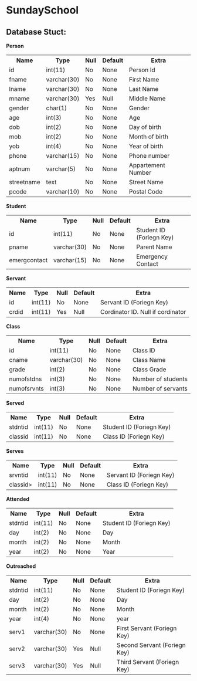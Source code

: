 <h1>SundaySchool</h1>

<h2>Database Stuct:</h2>

<b>Person</b>
<table>
  <tr>
    <th>Name</th>
    <th>Type</th>
    <th>Null</th>
    <th>Default</th>
    <th>Extra</th>
  </tr>
  <tr>
    <td>id</td>
    <td>int(11)</td>
    <td>No</td>
    <td>None</td>
    <td>Person Id</td>
  </tr>
  <tr>
    <td>fname</td>
    <td>varchar(30)</td>
    <td>No</td>
    <td>None</td>
    <td>First Name</td>
  </tr>
  <tr>
    <td>lname</td>
    <td>varchar(30)</td>
    <td>No</td>
    <td>None</td>
    <td>Last Name</td>
  </tr>
  <tr>
    <td>mname</td>
    <td>varchar(30)</td>
    <td>Yes</td>
    <td>Null</td>
    <td>Middle Name</td>
  </tr>
  <tr>
    <td>gender</td>
    <td>char(1)</td>
    <td>No</td>
    <td>None</td>
    <td>Gender</td>
  </tr>
  <tr>
    <td>age</td>
    <td>int(3)</td>
    <td>No</td>
    <td>None</td>
    <td>Age</td>
  </tr>
  <tr>
    <td>dob</td>
    <td>int(2)</td>
    <td>No</td>
    <td>None</td>
    <td>Day of birth</td>
  </tr>
  <tr>
    <td>mob</td>
    <td>int(2)</td>
    <td>No</td>
    <td>None</td>
    <td>Month of birth</td>
  </tr>
  <tr>
    <td>yob</td>
    <td>int(4)</td>
    <td>No</td>
    <td>None</td>
    <td>Year of birth</td>
  </tr>
  <tr>
    <td>phone</td>
    <td>varchar(15)</td>
    <td>No</td>
    <td>None</td>
    <td>Phone number</td>
  </tr>
  <tr>
    <td>aptnum</td>
    <td>varchar(5)</td>
    <td>No</td>
    <td>None</td>
    <td>Appartement Number</td>
  </tr>
  <tr>
    <td>streetname</td>
    <td>text</td>
    <td>No</td>
    <td>None</td>
    <td>Street Name</td>
  </tr>
  <tr>
    <td>pcode</td>
    <td>varchar(10)</td>
    <td>No</td>
    <td>None</td>
    <td>Postal Code</td>
  </tr>
</table>

<b>Student</b>
<table>
  <tr>
    <th>Name</th>
    <th>Type</th>
    <th>Null</th>
    <th>Default</th>
    <th>Extra</th>
  </tr>
  <tr>
    <td>id</td>
    <td>int(11)</td>
    <td>No</td>
    <td>None</td>
    <td>Student ID (Foriegn Key)</td>
  </tr>
  <tr>
    <td>pname</td>
    <td>varchar(30)</td>
    <td>No</td>
    <td>None</td>
    <td>Parent Name</td>
  </tr>
  <tr>
    <td>emergcontact</td>
    <td>varchar(15)</td>
    <td>No</td>
    <td>None</td>
    <td>Emergency Contact</td>
  </tr>
</table>

<b>Servant</b>
<table>
  <tr>
    <th>Name</th>
    <th>Type</th>
    <th>Null</th>
    <th>Default</th>
    <th>Extra</th>
  </tr>
  <tr>
    <td>id</td>
    <td>int(11)</td>
    <td>No</td>
    <td>None</td>
    <td>Servant ID (Foriegn Key)</td>
  </tr>
  <tr>
    <td>crdid</td>
    <td>int(11)</td>
    <td>Yes</td>
    <td>Null</td>
    <td>Cordinator ID. Null if cordinator</td>
  <tr>
</table>

<b>Class</b>
<table>
  <tr>
    <th>Name</th>
    <th>Type</th>
    <th>Null</th>
    <th>Default</th>
    <th>Extra</th>
  </tr>
  <tr>
    <td>id</td>
    <td>int(11)</td>
    <td>No</td>
    <td>None</td>
    <td>Class ID</td>
  </tr>
  <tr>
    <td>cname</td>
    <td>varchar(30)</td>
    <td>No</td>
    <td>None</td>
    <td>Class Name</td>
  </tr>
  <tr>
    <td>grade</td>
    <td>int(2)</td>
    <td>No</td>
    <td>None</td>
    <td>Class Grade</td>
  </tr>
  <tr>
    <td>numofstdns</td>
    <td>int(3)</td>
    <td>No</td>
    <td>None</td>
    <td>Number of students</td>
  </tr>
  <tr>
    <td>numofsrvnts</td>
    <td>int(3)</td>
    <td>No</td>
    <td>None</td>
    <td>Number of servants</td>
  </tr>
</table>

<b>Served</b>
<table>
  <tr>
    <th>Name</th>
    <th>Type</th>
    <th>Null</th>
    <th>Default</th>
    <th>Extra</th>
  </tr>
  <tr>
    <td>stdntid</td>
    <td>int(11)</td>
    <td>No</td>
    <td>None</td>
    <td>Student ID (Foriegn Key)</td>
  </tr>
  <tr>
    <td>classid</td>
    <td>int(11)</td>
    <td>No</td>
    <td>None</td>
    <td>Class ID (Foriegn Key)</td>
  </tr>
</table>

<b>Serves</b>
<table>
  <tr>
    <th>Name</th>
    <th>Type</th>
    <th>Null</th>
    <th>Default</th>
    <th>Extra</th>
  </tr>
  <tr>
    <td>srvntid</td>
    <td>int(11)</td>
    <td>No</td>
    <td>None</td>
    <td>Servant ID (Foriegn Key)</td>
  </tr>
  <tr>
    <td>classid></td>
    <td>int(11)</td>
    <td>No</td>
    <td>None</td>
    <td>Class ID (Foriegn Key)</td>
  </tr>
</table>

<b>Attended</b>
<table>
  <tr>
    <th>Name</th>
    <th>Type</th>
    <th>Null</th>
    <th>Default</th>
    <th>Extra</th>
  </tr>
  <tr>
    <td>stdntid</td>
    <td>int(11)</td>
    <td>No</td>
    <td>None</td>
    <td>Student ID (Foriegn Key)</td>
  </tr>
  <tr>
    <td>day</td>
    <td>int(2)</td>
    <td>No</td>
    <td>None</td>
    <td>Day</td>
  </tr>
  <tr>
    <td>month</td>
    <td>int(2)</td>
    <td>No</td>
    <td>None</td>
    <td>Month</td>
  </tr>
  <tr>
    <td>year</td>
    <td>int(2)</td>
    <td>No</td>
    <td>None</td>
    <td>Year</td>
  </tr>
</table>

<b>Outreached</b>
<table>
  <tr>
    <th>Name</th>
    <th>Type</th>
    <th>Null</th>
    <th>Default</th>
    <th>Extra</th>
  </tr>
  <tr>
    <td>stdntid</td>
    <td>int(11)</td>
    <td>No</td>
    <td>None</td>
    <td>Student ID (Foriegn Key)</td>
  </tr>
  <tr>
    <td>day</td>
    <td>int(2)</td>
    <td>No</td>
    <td>None</td>
    <td>Day</td>
  </tr>
  <tr>
    <td>month</td>
    <td>int(2)</td>
    <td>No</td>
    <td>None</td>
    <td>Month</td>
  </tr>
  <tr>
    <td>year</td>
    <td>int(4)</td>
    <td>No</td>
    <td>None</td>
    <td>year</td>
  </tr>
  <tr>
    <td>serv1</td>
    <td>varchar(30)</td>
    <td>No</td>
    <td>None</td>
    <td>First Servant (Foriegn Key)</td>
  </tr>
  <tr>
    <td>serv2</td>
    <td>varchar(30)</td>
    <td>Yes</td>
    <td>Null</td>
    <td>Second Servant (Foriegn Key)</td>
  </tr>
  <tr>
    <td>serv3</td>
    <td>varchar(30)</td>
    <td>Yes</td>
    <td>Null</td>
    <td>Third Servant (Foriegn Key)</td>
  </tr>
</table>
